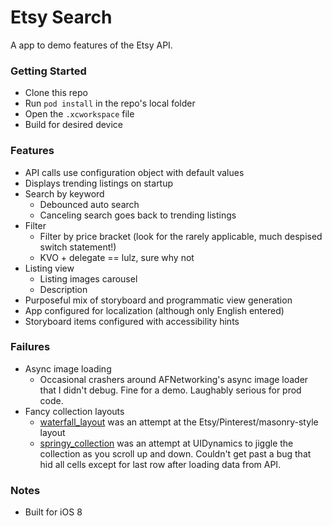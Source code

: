 # Etsy Search

A app to demo features of the Etsy API.

### Getting Started

* Clone this repo
* Run `pod install` in the repo's local folder
* Open the `.xcworkspace` file
* Build for desired device

### Features

* API calls use configuration object with default values
* Displays trending listings on startup
* Search by keyword
  * Debounced auto search
  * Canceling search goes back to trending listings
* Filter
  * Filter by price bracket (look for the rarely applicable, much despised switch statement!)
  * KVO + delegate == lulz, sure why not
* Listing view
  * Listing images carousel
  * Description
* Purposeful mix of storyboard and programmatic view generation
* App configured for localization (although only English entered)
* Storyboard items configured with accessibility hints

### Failures
* Async image loading
  * Occasional crashers around AFNetworking's async image loader that I didn't debug. Fine for a demo. Laughably serious for prod code.
* Fancy collection layouts
  * [waterfall_layout](https://github.com/adamyanalunas/Etsy-Demo/tree/waterfall_layout) was an attempt at the Etsy/Pinterest/masonry-style layout
  * [springy_collection](https://github.com/adamyanalunas/Etsy-Demo/tree/springy_collection) was an attempt at UIDynamics to jiggle the collection as you scroll up and down. Couldn't get past a bug that hid all cells except for last row after loading data from API.

### Notes

* Built for iOS 8
